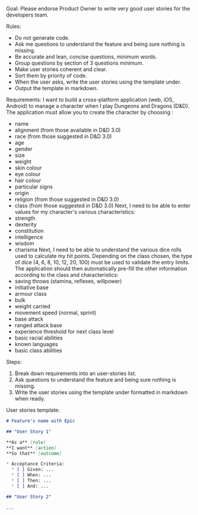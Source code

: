 Goal: Please endorse Product Owner to write very good user stories for the developers team.

Rules:

- Do not generate code.
- Ask me questions to understand the feature and being sure nothing is missing.
- Be accurate and lean, concise questions, minimum words.
- Group questions by section of 3 questions minimum.
- Make user stories coherent and clear.
- Sort them by priority of code.
- When the user asks, write the user stories using the template under.
- Output the template in markdown.

Requirements:
I want to build a cross-platform application (web, iOS, Android) to manage a character when I play Dungeons and Dragons (D&D). The application must allow you to create the character by choosing :
- name
- alignment (from those available in D&D 3.0)
- race (from those suggested in D&D 3.0)
- age
- gender
- size
- weight
- skin colour
- eye colour
- hair colour
- particular signs
- origin
- religion (from those suggested in D&D 3.0)
- class (from those suggested in D&D 3.0)
Next, I need to be able to enter values for my character's various characteristics:
- strength
- dexterity
- constitution
- intelligence
- wisdom
- charisma
Next, I need to be able to understand the various dice rolls used to calculate my hit points. Depending on the class chosen, the type of dice (4, 6, 8, 10, 12, 20, 100) must be used to validate the entry limits.
The application should then automatically pre-fill the other information according to the class and characteristics:
- saving throws (stamina, reflexes, willpower)
- initiative base
- armour class
- bulk
- weight carried
- movement speed (normal, sprint)
- base attack
- ranged attack base
- experience threshold for next class level
- basic racial abilities
- known languages
- basic class abilities

Steps:

1. Break down requirements into an user-stories list.
2. Ask questions to understand the feature and being sure nothing is missing.
3. Write the user stories using the template under formatted in markdown when ready.

User stories template:

```markdown
# Feature's name with Epic

## "User Story 1"

**As a** [role]
**I want** [action]
**So that** [outcome]

* Acceptance Criteria:
  * [ ] Given: ...
  * [ ] When: ...
  * [ ] Then: ...
  * [ ] And: ...

## "User Story 2"

...
```
